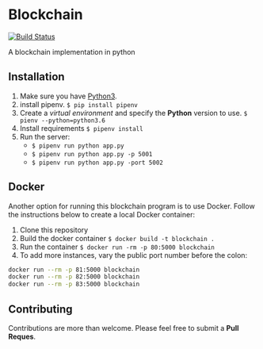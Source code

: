 # Blockchain

[![Build Status](https://travis-ci.com/caiobep/python-blockchain.svg?branch=master)](https://travis-ci.com/caiobep/python-blockchain)

A blockchain implementation in python

## Installation

1. Make sure you have [Python3](https://www.python.org/downloads/release/python-365/).
2. install pipenv. `$ pip install pipenv`
3. Create a *virtual environment* and specify the **Python** version to use. `$ pienv --python=python3.6`
4. Install requirements `$ pipenv install`
5. Run the server:
    - `$ pipenv run python app.py`
    - `$ pipenv run python app.py -p 5001`
    - `$ pipenv run python app.py -port 5002`

## Docker
Another option for running this blockchain program is to use Docker. Follow the instructions below to create a local Docker container:

1. Clone this repository
2. Build the docker container `$ docker build -t blockchain .`
3. Run the container `$ docker run -rm -p 80:5000 blockchain`
4. To add more instances, vary the public port number before the colon:

```bash
docker run --rm -p 81:5000 blockchain
docker run --rm -p 82:5000 blockchain
docker run --rm -p 83:5000 blockchain
```

## Contributing
Contributions are more than welcome. Please feel free to submit a **Pull Reques**.
